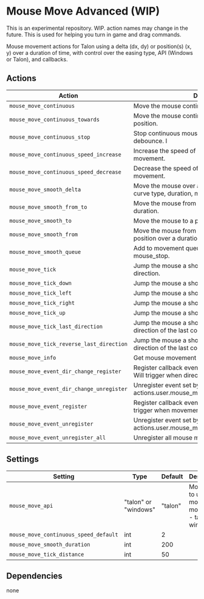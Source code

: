 # Mouse Move Advanced (WIP)

This is an experimental repository. WIP. action names may change in the future. This is used for helping you turn in game and drag commands.

Mouse movement actions for Talon using a delta (dx, dy) or position(s) (x, y) over a duration of time, with control over the easing type, API (Windows or Talon), and callbacks.

## Actions

| **Action** | **Description** |
|------------|-----------------|
| `mouse_move_continuous` | Move the mouse continuously given a unit vector. |
| `mouse_move_continuous_towards` | Move the mouse continuously towards an xy screen position. |
| `mouse_move_continuous_stop` | Stop continuous mouse movement with optional debounce. l|
| `mouse_move_continuous_speed_increase` | Increase the speed of a current continuous movement.|
| `mouse_move_continuous_speed_decrease` | Decrease the speed of a current continuous movement.|
| `mouse_move_smooth_delta` | Move the mouse over a delta with control over the curve type, duration, mouse api type, and callback. |
| `mouse_move_smooth_from_to` | Move the mouse from one point to another over a duration. |
| `mouse_move_smooth_to` | Move the mouse to a point over a duration. |
| `mouse_move_smooth_from` | Move the mouse from a point to the current mouse position over a duration. |
| `mouse_move_smooth_queue` | Add to movement queue, executed after next mouse_stop. |
| `mouse_move_tick` | Jump the mouse a short distance in a specific direction. |
| `mouse_move_tick_down` | Jump the mouse a short distance down. |
| `mouse_move_tick_left` | Jump the mouse a short distance left. |
| `mouse_move_tick_right` | Jump the mouse a short distance right. |
| `mouse_move_tick_up` | Jump the mouse a short distance up. |
| `mouse_move_tick_last_direction` | Jump the mouse a short distance in the same direction of the last continuous movement. |
| `mouse_move_tick_reverse_last_direction` | Jump the mouse a short distance in the opposite direction of the last continuous movement. |
| `mouse_move_info` | Get mouse movement info |
| `mouse_move_event_dir_change_register` | Register callback event for mouse_move_dir_change. Will trigger when direction changes. |
| `mouse_move_event_dir_change_unregister` | Unregister event set by actions.user.mouse_move_event_dir_change_register. |
| `mouse_move_event_register` | Register callback event for mouse movement. Will trigger when movement starts or stops. |
| `mouse_move_event_unregister` | Unregister event set by actions.user.mouse_move_event_register. |
| `mouse_move_event_unregister_all` | Unregister all mouse movement events. |

## Settings
| **Setting** | **Type** | **Default** | **Description** |
|-------------|----------|-------------|-----------------|
| `mouse_move_api` | "talon" or "windows" | "talon" | Mouse API to use for mouse movement - talon or windows |
| `mouse_move_continuous_speed_default` | int | 2 |  |
| `mouse_move_smooth_duration` | int | 200 |  |
| `mouse_move_tick_distance` | int | 50 |  |

## Dependencies
none